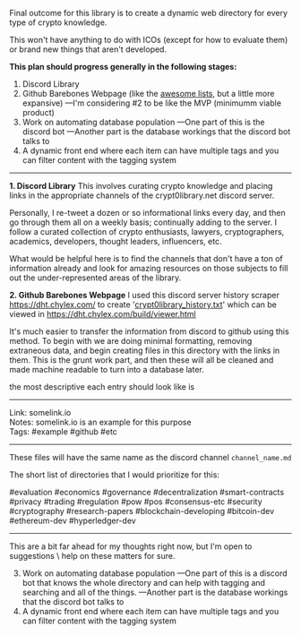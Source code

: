 Final outcome for this library is to create a dynamic web directory for every type of crypto knowledge.

This won't have anything to do with ICOs (except for how to evaluate them) or brand new things that aren't developed.

**This plan should progress generally in the following stages:**
1. Discord Library
2. Github Barebones Webpage (like the [awesome lists](https://github.com/sindresorhus/awesome/blob/master/awesome.md), but a little more expansive) 
     —I'm considering #2 to be like the MVP (minimumm viable product)
3. Work on automating database population 
     —One part of this is the discord bot
     —Another part is the database workings that the discord bot talks to
4. A dynamic front end where each item can have multiple tags and you can filter content with the tagging system

-----

**1. Discord Library**
This involves curating crypto knowledge and placing links in the appropriate channels of the crypt0library.net discord server. 

Personally, I re-tweet a dozen or so informational links every day, and then go through them all on a weekly basis; continually adding to the server.  I follow a curated collection of crypto enthusiasts, lawyers, cryptographers, academics, developers, thought leaders, influencers, etc.

What would be helpful here is to find the channels that don't have a ton of information already and look for amazing resources on those subjects to fill out the under-represented areas of the library.

**2. Github Barebones Webpage**
I used this discord server history scraper https://dht.chylex.com/ to create '[crypt0library_history.txt](https://github.com/infominer33/crypto-library/blob/master/library/crypt0library_history.txt)' which can be viewed in https://dht.chylex.com/build/viewer.html

It's much easier to transfer the information from discord to github using this method. To begin with we are doing minimal formatting, removing extraneous data, and begin creating files in this directory with the links in them. This is the grunt work part, and then these will all be cleaned and made machine readable to turn into a database later. 

the most descriptive each entry should look like is

---

Link: somelink.io<br/>
Notes: somelink.io is an example for this purpose<br/>
Tags: #example #github #etc

---

These files will have the same name as the discord channel `channel_name.md` 

The short list of directories that I would prioritize for this:

#evaluation 
#economics 
#governance 
#decentralization 
#smart-contracts 
#privacy 
#trading 
#regulation 
#pow 
#pos 
#consensus-etc 
#security 
#cryptography 
#research-papers 
#blockchain-developing 
#bitcoin-dev 
#ethereum-dev 
#hyperledger-dev

---

This are a bit far ahead for my thoughts right now, but I'm open to suggestions \ help on these matters for sure.

3. Work on automating database population 
     —One part of this is a discord bot that knows the whole directory and can help with tagging and searching and all of the things.
     —Another part is the database workings that the discord bot talks to
4. A dynamic front end where each item can have multiple tags and you can filter content with the tagging system

